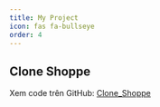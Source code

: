 ```yaml
---
title: My Project
icon: fas fa-bullseye
order: 4
---
```



## Clone Shoppe

Xem code trên GitHub: [Clone_Shoppe](https://github.com/thachtaro2210/Clone_Shoppe)
